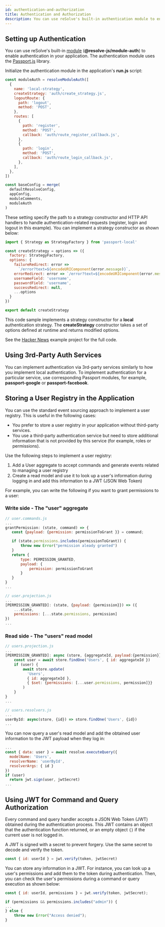 ```yaml
---
id: authentication-and-authorization
title: Authentication and Authorization
description: You can use reSolve's built-in authentication module to enable authentication in your application.
---
```


## Setting up Authentication

You can use reSolve's built-in [module](modules.md) (**@resolve-js/module-auth**) to enable authentication in your application. The authentication module uses the [Passport.js](http://www.passportjs.org/) library.

Initialize the authentication module in the application's **run.js** script:

```js
const moduleAuth = resolveModuleAuth([
  {
    name: 'local-strategy',
    createStrategy: 'auth/create_strategy.js',
    logoutRoute: {
      path: 'logout',
      method: 'POST',
    },
    routes: [
      {
        path: 'register',
        method: 'POST',
        callback: 'auth/route_register_callback.js',
      },
      {
        path: 'login',
        method: 'POST',
        callback: 'auth/route_login_callback.js',
      },
    ],
  },
])

const baseConfig = merge(
  defaultResolveConfig,
  appConfig,
  moduleComments,
  moduleAuth
)
```

These setting specify the path to a strategy constructor and HTTP API handlers to handle authentication-related requests (register, login and logout in this example). You can implement a strategy constructor as shown below:

<!-- prettier-ignore-start -->

[embedmd]:# (../examples/hacker-news/js/auth/create_strategy.js /^/ /\n$/)
```js
import { Strategy as StrategyFactory } from 'passport-local'

const createStrategy = options => ({
  factory: StrategyFactory,
  options: {
    failureRedirect: error =>
      `/error?text=${encodeURIComponent(error.message)}`,
    errorRedirect: error => `/error?text=${encodeURIComponent(error.message)}`,
    usernameField: 'username',
    passwordField: 'username',
    successRedirect: null,
    ...options
  }
})

export default createStrategy
```

<!-- prettier-ignore-end -->

This code sample implements a strategy constructor for a **local** authentication strategy. The **createStrategy** constructor takes a set of options defined at runtime and returns modified options.

See the [Hacker News](https://github.com/reimagined/resolve/tree/dev/examples/js/hacker-news) example project for the full code.

## Using 3rd-Party Auth Services

You can implement authentication via 3rd-party services similarly to how you implement local authentication. To implement authentication for a particular service, use corresponding Passport modules, for example, **passport-google** or **passport-facebook**.

## Storing a User Registry in the Application

You can use the standard event sourcing approach to implement a user registry. This is useful in the following cases:

- You prefer to store a user registry in your application without third-party services.
- You use a third-party authentication service but need to store additional information that is not provided by this service (for example, roles or permissions).

Use the following steps to implement a user registry:

1. Add a User aggregate to accept commands and generate events related to managing a user registry
2. Create a read model and use it to look up a user's information during logging in and add this information to a JWT (JSON Web Token)

For example, you can write the following if you want to grant permissions to a user:

### Write side - The "user" aggregate

```js
// user.commands.js
...
grantPermission: (state, command) => {
   const {payload: {permission: permissionToGrant }} = command;

   if (state.permissions.includes(permissionToGrant)) {
       throw new Error("permission aleady granted")
   }
   return {
       type: PERMISSION_GRANTED,
       payload: {
           permission: permissionToGrant
       }
   }
}
...
```

```js
// user.projection.js
...
[PERMISSION_GRANTED]: (state, {payload: {permission}}) => ({
    ...state,
    permissions: [...state.permissions, permission]
})
...
```

### Read side - The "users" read model

```js
// users.projection.js
...
[PERMISSION_GRANTED]: async (store, {aggregateId, payload:{permission}}) => {
    const user = await store.findOne('Users', { id: aggregateId })
    if (user) {
        await store.update(
          'Users',
          { id: aggregateId },
          { $set: {permissions: [...user.permissions, permission]}}
        )
    }
}
...
```

```js
// users.resolvers.js
...
userById: async(store, {id}) => store.findOne('Users', {id})
...
```

You can now query a user's read model and add the obtained user information to the JWT payload when they log in:

```js
...
const { data: user } = await resolve.executeQuery({
  modelName: 'Users',
  resolverName: 'userById',
  resolverArgs: { id }
})
if (user)
  return jwt.sign(user, jwtSecret)
...
```

## Using JWT for Command and Query Authorization

Every command and query handler accepts a JSON Web Token (JWT) obtained during the authentication process. This JWT contains an object that the authentication function returned, or an empty object `{}` if the current user is not logged in.

A JWT is signed with a secret to prevent forgery. Use the same secret to decode and verify the token.

```js
const { id: userId } = jwt.verify(token, jwtSecret)
```

You can store any information in a JWT. For instance, you can look up a user's permissions and add them to the token
during authentication. Then, you can check the user's permissions during a command or query execution as shown below:

```js
const { id: userId, permissions } = jwt.verify(token, jwtSecret);

if (permissions && permissions.includes("admin")) {
...
} else {
    throw new Error("Access denied");
}
```

